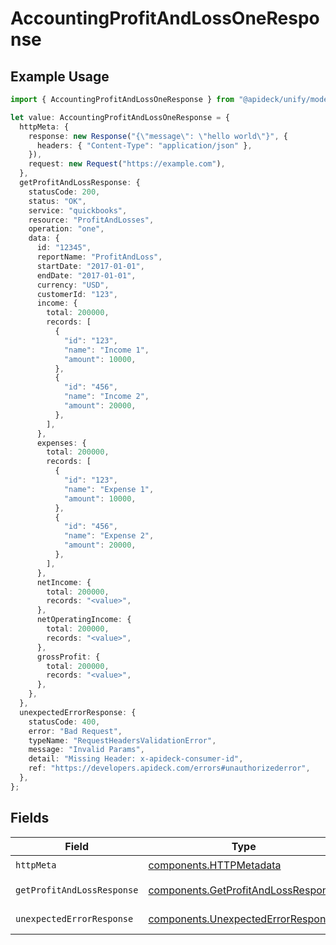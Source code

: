 # AccountingProfitAndLossOneResponse

## Example Usage

```typescript
import { AccountingProfitAndLossOneResponse } from "@apideck/unify/models/operations";

let value: AccountingProfitAndLossOneResponse = {
  httpMeta: {
    response: new Response("{\"message\": \"hello world\"}", {
      headers: { "Content-Type": "application/json" },
    }),
    request: new Request("https://example.com"),
  },
  getProfitAndLossResponse: {
    statusCode: 200,
    status: "OK",
    service: "quickbooks",
    resource: "ProfitAndLosses",
    operation: "one",
    data: {
      id: "12345",
      reportName: "ProfitAndLoss",
      startDate: "2017-01-01",
      endDate: "2017-01-01",
      currency: "USD",
      customerId: "123",
      income: {
        total: 200000,
        records: [
          {
            "id": "123",
            "name": "Income 1",
            "amount": 10000,
          },
          {
            "id": "456",
            "name": "Income 2",
            "amount": 20000,
          },
        ],
      },
      expenses: {
        total: 200000,
        records: [
          {
            "id": "123",
            "name": "Expense 1",
            "amount": 10000,
          },
          {
            "id": "456",
            "name": "Expense 2",
            "amount": 20000,
          },
        ],
      },
      netIncome: {
        total: 200000,
        records: "<value>",
      },
      netOperatingIncome: {
        total: 200000,
        records: "<value>",
      },
      grossProfit: {
        total: 200000,
        records: "<value>",
      },
    },
  },
  unexpectedErrorResponse: {
    statusCode: 400,
    error: "Bad Request",
    typeName: "RequestHeadersValidationError",
    message: "Invalid Params",
    detail: "Missing Header: x-apideck-consumer-id",
    ref: "https://developers.apideck.com/errors#unauthorizederror",
  },
};
```

## Fields

| Field                                                                                      | Type                                                                                       | Required                                                                                   | Description                                                                                |
| ------------------------------------------------------------------------------------------ | ------------------------------------------------------------------------------------------ | ------------------------------------------------------------------------------------------ | ------------------------------------------------------------------------------------------ |
| `httpMeta`                                                                                 | [components.HTTPMetadata](../../models/components/httpmetadata.md)                         | :heavy_check_mark:                                                                         | N/A                                                                                        |
| `getProfitAndLossResponse`                                                                 | [components.GetProfitAndLossResponse](../../models/components/getprofitandlossresponse.md) | :heavy_minus_sign:                                                                         | Profit & Loss Report                                                                       |
| `unexpectedErrorResponse`                                                                  | [components.UnexpectedErrorResponse](../../models/components/unexpectederrorresponse.md)   | :heavy_minus_sign:                                                                         | Unexpected error                                                                           |